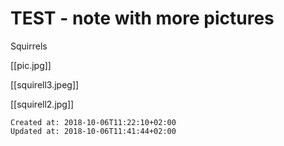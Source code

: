 # TEST - note with more pictures
Squirrels

[[pic.jpg]]

[[squirell3.jpeg]]

[[squirell2.jpg]]

    Created at: 2018-10-06T11:22:10+02:00
    Updated at: 2018-10-06T11:41:44+02:00


